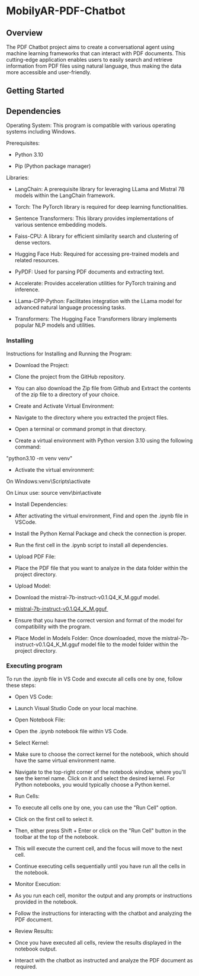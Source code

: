 # MobilyAR-PDF-Chatbot

Overview
--------

The PDF Chatbot project aims to create a conversational agent using machine learning frameworks that can interact with PDF documents. This cutting-edge application enables users to easily search and retrieve information from PDF files using natural language, thus making the data more accessible and user-friendly.

Getting Started
---------------

Dependencies
------------

Operating System:  This program is compatible with various operating systems including Windows.

Prerequisites:

-   Python 3.10

-   Pip (Python package manager)

Libraries:

-   LangChain: A prerequisite library for leveraging LLama and Mistral 7B models within the LangChain framework.

-   Torch: The PyTorch library is required for deep learning functionalities.

-   Sentence Transformers: This library provides implementations of various sentence embedding models.

-   Faiss-CPU: A library for efficient similarity search and clustering of dense vectors.

-   Hugging Face Hub: Required for accessing pre-trained models and related resources.

-   PyPDF: Used for parsing PDF documents and extracting text.

-   Accelerate: Provides acceleration utilities for PyTorch training and inference.

-   LLama-CPP-Python: Facilitates integration with the LLama model for advanced natural language processing tasks.

-   Transformers: The Hugging Face Transformers library implements popular NLP models and utilities.

### Installing

Instructions for Installing and Running the Program:

-   Download the Project:

-   Clone the project from the GitHub repository.

-   You can also download the Zip file from Github and Extract the contents of the zip file to a directory of your choice.

-   Create and Activate Virtual Environment:

-   Navigate to the directory where you extracted the project files.

-   Open a terminal or command prompt in that directory.

-   Create a virtual environment with Python version 3.10 using the following command:

"python3.10 -m venv venv"

-   Activate the virtual environment:

On Windows:venv\Scripts\activate

On Linux use: source venv\bin\activate

-   Install Dependencies:

-   After activating the virtual environment, Find and open the .ipynb file in VSCode.

-   Install the Python Kernal Package and check the connection is proper.

-   Run the first cell in the .ipynb script to install all dependencies.

-   Upload PDF File:

-   Place the PDF file that you want to analyze in the data folder within the project directory.

-   Upload Model:

-   Download the mistral-7b-instruct-v0.1.Q4_K_M.gguf model.

-   [mistral-7b-instruct-v0.1.Q4_K_M.gguf ](https://huggingface.co/TheBloke/Mistral-7B-Instruct-v0.1-GGUF/blob/main/mistral-7b-instruct-v0.1.Q4_K_M.gguf)

-   Ensure that you have the correct version and format of the model for compatibility with the program.

-   Place Model in Models Folder: Once downloaded, move the mistral-7b-instruct-v0.1.Q4_K_M.gguf model file to the model folder within the project directory.

### Executing program

To run the .ipynb file in VS Code and execute all cells one by one, follow these steps:

-   Open VS Code:

-   Launch Visual Studio Code on your local machine.

-   Open Notebook File:

-   Open the .ipynb notebook file within VS Code.

-   Select Kernel:

-   Make sure to choose the correct kernel for the notebook, which should have the same virtual environment name.

-   Navigate to the top-right corner of the notebook window, where you'll see the kernel name. Click on it and select the desired kernel. For Python notebooks, you would typically choose a Python kernel.

-   Run Cells:

-   To execute all cells one by one, you can use the "Run Cell" option.

-   Click on the first cell to select it.

-   Then, either press Shift + Enter or click on the "Run Cell" button in the toolbar at the top of the notebook.

-   This will execute the current cell, and the focus will move to the next cell.

-   Continue executing cells sequentially until you have run all the cells in the notebook.

-   Monitor Execution:

-   As you run each cell, monitor the output and any prompts or instructions provided in the notebook.

-   Follow the instructions for interacting with the chatbot and analyzing the PDF document.

-   Review Results:

-   Once you have executed all cells, review the results displayed in the notebook output.

-   Interact with the chatbot as instructed and analyze the PDF document as required.
